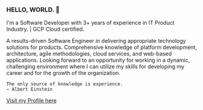 ### HELLO, WORLD. 👋

I'm a Software Developer with 3+ years of experience in IT Product Industry. | GCP Cloud certified.

A results-driven Software Engineer in delivering appropriate technology solutions for products. Comprehensive knowledge of platform development, architecture, agile methodologies, cloud services, and web-based applications. Looking forward to an opportunity for working in a dynamic, challenging environment where I can utilize my skills for developing my career and for the growth of the organization.

```
The only source of knowledge is experience.
~ Albert Einstein
```

[Visit my Profile here](https://www.bhaveshpatel.xyz/)
